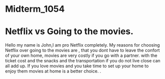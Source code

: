 # Midterm_1054
<h1>Netflix vs Going to the movies.</h1>
<p>Hello my name is John,I am pro Netflix completely. My reasons for choosing Netflix over going to the movies are , that you dont have to leave the confort of your own home, movies are very costly if you go with a partner. with the ticket cost and the snacks and the transportation if you do not live close can all add up. If you love movies and you take time to set up your home to enjoy them movies at home is a better choice.  .</p>
